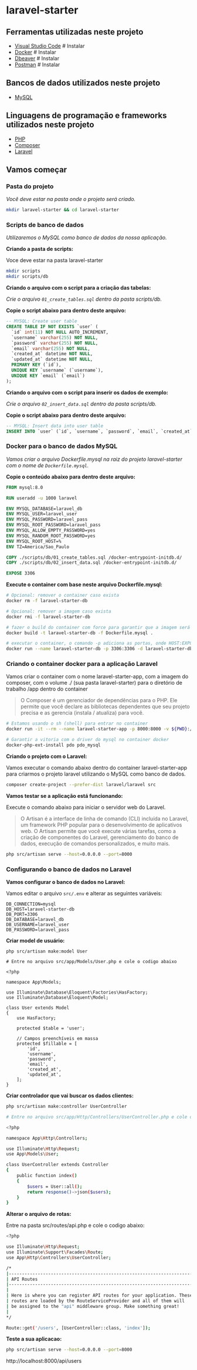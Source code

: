# laravel-starter

## Ferramentas utilizadas neste projeto

- [Visual Studio Code](https://code.visualstudio.com/) # Instalar
- [Docker](https://www.docker.com/) # Instalar
- [Dbeaver](https://dbeaver.io/) # Instalar
- [Postman](https://www.postman.com/) # Instalar

## Bancos de dados utilizados neste projeto

- [MySQL](https://www.mysql.com/)

## Linguagens de programação e frameworks utilizados neste projeto

- [PHP](https://www.php.net/)
- [Composer](https://getcomposer.org/)
- [Laravel](https://laravel.com/)

## Vamos começar

### Pasta do projeto

_Você deve estar na pasta onde o projeto será criado._

```sh
mkdir laravel-starter && cd laravel-starter
```

### Scripts de banco de dados

_Utilizaremos o MySQL como banco de dados da nossa aplicação._

**Criando a pasta de scripts:**

Voce deve estar na pasta laravel-starter

```sh
mkdir scripts
mkdir scripts/db
```

**Criando o arquivo com o script para a criação das tabelas:**

_Crie o arquivo ```01_create_tables.sql``` dentro da pasta scripts/db._

**Copie o script abaixo para dentro deste arquivo:**

```sql
-- MYSQL: Create user table
CREATE TABLE IF NOT EXISTS `user` (
  `id` int(11) NOT NULL AUTO_INCREMENT,
  `username` varchar(255) NOT NULL,
  `password` varchar(255) NOT NULL,
  `email` varchar(255) NOT NULL,
  `created_at` datetime NOT NULL,
  `updated_at` datetime NOT NULL,
  PRIMARY KEY (`id`),
  UNIQUE KEY `username` (`username`),
  UNIQUE KEY `email` (`email`)
);
```

**Criando o arquivo com o script para inserir os dados de exemplo:**

_Crie o arquivo ```02_insert_data.sql``` dentro da pasta scripts/db._

**Copie o script abaixo para dentro deste arquivo:**

```sql
-- MYSQL: Insert data into user table
INSERT INTO `user` (`id`, `username`, `password`, `email`, `created_at`, `updated_at`) VALUES (1, 'admin', 'admin', 'admin@admin.com', '2020-01-01 00:00:00', '2020-01-01 00:00:00');
```

### Docker para o banco de dados MySQL

_Vamos criar o arquivo Dockerfile.mysql na raiz do projeto laravel-starter com o nome de ```Dockerfile.mysql```._

**Copie o conteúdo abaixo para dentro deste arquivo:**

```dockerfile
FROM mysql:8.0

RUN useradd -u 1000 laravel

ENV MYSQL_DATABASE=laravel_db
ENV MYSQL_USER=laravel_user
ENV MYSQL_PASSWORD=laravel_pass
ENV MYSQL_ROOT_PASSWORD=laravel_pass
ENV MYSQL_ALLOW_EMPTY_PASSWORD=yes
ENV MYSQL_RANDOM_ROOT_PASSWORD=yes
ENV MYSQL_ROOT_HOST=%
ENV TZ=America/Sao_Paulo

COPY ./scripts/db/01_create_tables.sql /docker-entrypoint-initdb.d/
COPY ./scripts/db/02_insert_data.sql /docker-entrypoint-initdb.d/

EXPOSE 3306

```

**Execute o container com base neste arquivo Dockerfile.mysql:**

```sh
# Opcional: remover o container caso exista
docker rm -f laravel-starter-db

# Opcional: remover a imagem caso exista
docker rmi -f laravel-starter-db

# fazer o build do container com force para garantir que a imagem será criada
docker build -t laravel-starter-db -f Dockerfile.mysql .

# executar o container, o comando -p adiciona as portas, onde HOST:EXPOSTA
docker run --name laravel-starter-db -p 3306:3306 -d laravel-starter-db
```
### Criando o container docker para a aplicação Laravel

Vamos criar o container com o nome laravel-starter-app, com a imagem do composer, com o volume ./ (sua pasta laravel-starter)
para o diretório de trabalho /app dentro do container

> O Composer é um gerenciador de dependências para o PHP. Ele permite que você declare as bibliotecas dependentes que seu
> projeto precisa e as gerencia (instala / atualiza) para você.

```bash
# Estamos usando o sh (shell) para entrar no container
docker run -it --rm --name laravel-starter-app -p 8000:8000 -v ${PWD}:/app -w /app --link laravel-starter-db composer /bin/sh

# Garantir a vitoria com o driver do mysql no container docker
docker-php-ext-install pdo pdo_mysql
```

**Criando o projeto com o Laravel:**

Vamos executar o comando abaixo dentro do container laravel-starter-app para criarmos o projeto laravel utilizando o MySQL
como banco de dados.

```bash
composer create-project --prefer-dist laravel/laravel src
```

**Vamos testar se a aplicação está funcionando:**

Execute o comando abaixo para iniciar o servidor web do Laravel.

> O Artisan é a interface de linha de comando (CLI) incluída no Laravel, um framework PHP popular para o desenvolvimento de
> aplicativos web. O Artisan permite que você execute várias tarefas, como a criação de componentes do Laravel,
> gerenciamento do banco de dados, execução de comandos personalizados, e muito mais.

```bash
php src/artisan serve --host=0.0.0.0 --port=8000 
```

### Configurando o banco de dados no Laravel

**Vamos configurar o banco de dados no Laravel:**

Vamos editar o arquivo ```src/.env``` e alterar as seguintes variáveis:

```dotenv
DB_CONNECTION=mysql
DB_HOST=laravel-starter-db
DB_PORT=3306
DB_DATABASE=laravel_db
DB_USERNAME=laravel_user
DB_PASSWORD=laravel_pass
```

**Criar model de usuário:**

```
php src/artisan make:model User

# Entre no arquivo src/app/Models/User.php e cole o codigo abaixo

<?php

namespace App\Models;

use Illuminate\Database\Eloquent\Factories\HasFactory;
use Illuminate\Database\Eloquent\Model;

class User extends Model
{
    use HasFactory;

    protected $table = 'user';

    // Campos preenchíveis em massa
    protected $fillable = [
        'id',
        'username',
        'password',
        'email',
        'created_at',
        'updated_at',
    ];
}

```

**Criar controlador que vai buscar os dados clientes:**
```sh
php src/artisan make:controller UserController

# Entre no arquivo src/app/Http/Controllers/UserController.php e cole o codigo abaixo

<?php

namespace App\Http\Controllers;

use Illuminate\Http\Request;
use App\Models\User;

class UserController extends Controller
{
    public function index()
    {
        $users = User::all();
        return response()->json($users);
    }
}

```

**Alterar o arquivo de rotas:**

Entre na pasta src/routes/api.php e cole o codigo abaixo:

```sh
<?php

use Illuminate\Http\Request;
use Illuminate\Support\Facades\Route;
use App\Http\Controllers\UserController;

/*
|--------------------------------------------------------------------------
| API Routes
|--------------------------------------------------------------------------
|
| Here is where you can register API routes for your application. These
| routes are loaded by the RouteServiceProvider and all of them will
| be assigned to the "api" middleware group. Make something great!
|
*/

Route::get('/users', [UserController::class, 'index']);

```

**Teste a sua aplicacao:**

```sh
php src/artisan serve --host=0.0.0.0 --port=8000 
```

http://localhost:8000/api/users
